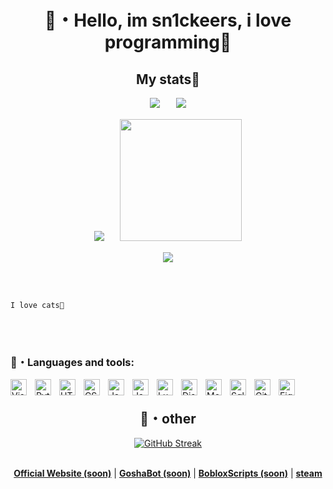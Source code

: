 <h1 align="center">🌿・Hello, im sn1ckeers, i love programming👅</h1>

<div align="center">
  <h2>My stats👅</h2>
  <div>
    
<img src="https://github.com/user-attachments/assets/d6b53e62-142a-4953-ba42-75901df8937d">ㅤㅤ![](http://github-profile-summary-cards.vercel.app/api/cards/stats?username=sn1ckeers&theme=transparent)
  </div>
  <div>
    
![](http://github-profile-summary-cards.vercel.app/api/cards/repos-per-language?username=sn1ckeers&theme=transparent)ㅤㅤ<img src="https://github.com/user-attachments/assets/95b29f30-5daf-4eec-b196-dee6d0c65ef8" width="195">

  </div>

![](http://github-profile-summary-cards.vercel.app/api/cards/profile-details?username=sn1ckeers&theme=transparent)
</div>
<br>
<br>

```
I love cats👅
```

<br>
<br>
<h3>🌺・Languages and tools: </h3>

<div>
  <img align="left" alt="Visual Studio Code" width="26px" src="https://cdn.jsdelivr.net/gh/devicons/devicon/icons/vscode/vscode-original.svg" style="padding-right:10px;" />‏‎
  <img align="left" alt="Python" width="26px" src="https://cdn.jsdelivr.net/gh/devicons/devicon@latest/icons/python/python-original.svg" style="padding-right:10px;" />
  <img align="left" alt="HTML5" width="26px" src="https://cdn.jsdelivr.net/gh/devicons/devicon/icons/html5/html5-original.svg" style="padding-right:10px;" />
  <img align="left" alt="CSS3" width="26px" src="https://cdn.jsdelivr.net/gh/devicons/devicon/icons/css3/css3-original.svg" style="padding-right:10px;" />
  <img align="left" alt="JavaScript" width="26px" src="https://cdn.jsdelivr.net/gh/devicons/devicon/icons/javascript/javascript-original.svg" style="padding-right:10px;" />
  <img align="left" alt="Java" width="26px" src="https://cdn.jsdelivr.net/gh/devicons/devicon/icons/java/java-original.svg" style="padding-right:10px;" />
  <img align="left" alt="Lua" width="26px" src="https://cdn.jsdelivr.net/gh/devicons/devicon/icons/lua/lua-original.svg" style="padding-right:10px;" />
  <img align="left" alt="Discord" width="26px" src="https://raw.githubusercontent.com/fabsch2003/old-discord-icon/main/app.ico" style="padding-right:10px;" />
  <img align="left" alt="MongoDB" width="26px" src="https://cdn.jsdelivr.net/gh/devicons/devicon/icons/mongodb/mongodb-original.svg" style="padding-right:10px;" />
  <img align="left" alt="Sqlite" width="26px" src="https://cdn.jsdelivr.net/gh/devicons/devicon/icons/sqlite/sqlite-original.svg" style="padding-right:10px;" />
  <img align="left" alt="GitHub" width="26px" src="https://user-images.githubusercontent.com/3369400/139447912-e0f43f33-6d9f-45f8-be46-2df5bbc91289.png" style="padding-right:10px;" />
  <img align="left" alt="Figma" width="26px" src="https://cdn.jsdelivr.net/gh/devicons/devicon/icons/figma/figma-original.svg" style="padding-right:10px;" />
</div>


<h2 align="center">👅・other</h2>

<div align="center">
  
[![GitHub Streak](https://github-readme-streak-stats.herokuapp.com/?user=sn1ckeers&theme=transparent)](https://git.io/streak-stats)
<br>
<br>
</div>

<div align="center">
<strong><a href="">Official Website (soon)</a></strong> |
<strong><a href="">GoshaBot (soon)</a></strong> |
<strong><a href="">BobloxScripts (soon)</a></strong> |
<strong><a href="https://steamcommunity.com/profiles/76561199195158068/">steam</a></strong>
</div>
